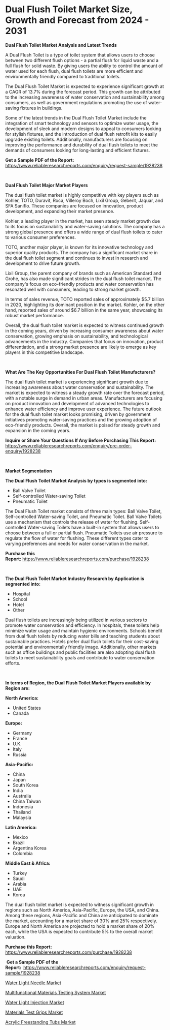 <p><h1>Dual Flush Toilet Market Size, Growth and Forecast from 2024 - 2031</h1></p><p><strong>Dual Flush Toilet Market Analysis and Latest Trends</strong></p>
<p><p>A Dual Flush Toilet is a type of toilet system that allows users to choose between two different flush options - a partial flush for liquid waste and a full flush for solid waste. By giving users the ability to control the amount of water used for each flush, dual flush toilets are more efficient and environmentally friendly compared to traditional toilets.</p><p>The Dual Flush Toilet Market is expected to experience significant growth at a CAGR of 13.7% during the forecast period. This growth can be attributed to the increasing awareness of water conservation and sustainability among consumers, as well as government regulations promoting the use of water-saving fixtures in buildings.</p><p>Some of the latest trends in the Dual Flush Toilet Market include the integration of smart technology and sensors to optimize water usage, the development of sleek and modern designs to appeal to consumers looking for stylish fixtures, and the introduction of dual flush retrofit kits to easily upgrade existing toilets. Additionally, manufacturers are focusing on improving the performance and durability of dual flush toilets to meet the demands of consumers looking for long-lasting and efficient fixtures.</p></p>
<p><strong>Get a Sample PDF of the Report:&nbsp;</strong> <a href="https://www.reliableresearchreports.com/enquiry/request-sample/1928238">https://www.reliableresearchreports.com/enquiry/request-sample/1928238</a></p>
<p>&nbsp;</p>
<p><strong>Dual Flush Toilet Major Market Players</strong></p>
<p><p>The dual flush toilet market is highly competitive with key players such as Kohler, TOTO, Duravit, Roca, Villeroy Boch, Lixil Group, Geberit, Jaquar, and SFA Saniflo. These companies are focused on innovation, product development, and expanding their market presence.</p><p>Kohler, a leading player in the market, has seen steady market growth due to its focus on sustainability and water-saving solutions. The company has a strong global presence and offers a wide range of dual flush toilets to cater to various consumer preferences.</p><p>TOTO, another major player, is known for its innovative technology and superior quality products. The company has a significant market share in the dual flush toilet segment and continues to invest in research and development to drive future growth.</p><p>Lixil Group, the parent company of brands such as American Standard and Grohe, has also made significant strides in the dual flush toilet market. The company's focus on eco-friendly products and water conservation has resonated well with consumers, leading to strong market growth.</p><p>In terms of sales revenue, TOTO reported sales of approximately $5.7 billion in 2020, highlighting its dominant position in the market. Kohler, on the other hand, reported sales of around $6.7 billion in the same year, showcasing its robust market performance.</p><p>Overall, the dual flush toilet market is expected to witness continued growth in the coming years, driven by increasing consumer awareness about water conservation, growing emphasis on sustainability, and technological advancements in the industry. Companies that focus on innovation, product differentiation, and a strong market presence are likely to emerge as key players in this competitive landscape.</p></p>
<p>&nbsp;</p>
<p><strong>What Are The Key Opportunities For Dual Flush Toilet Manufacturers?</strong></p>
<p><p>The dual flush toilet market is experiencing significant growth due to increasing awareness about water conservation and sustainability. The market is expected to witness a steady growth rate over the forecast period, with a notable surge in demand in urban areas. Manufacturers are focusing on product innovation and development of advanced technologies to enhance water efficiency and improve user experience. The future outlook for the dual flush toilet market looks promising, driven by government initiatives promoting water-saving practices and the growing adoption of eco-friendly products. Overall, the market is poised for steady growth and expansion in the coming years.</p></p>
<p><strong>Inquire or Share Your Questions If Any Before Purchasing This Report:</strong> <a href="https://www.reliableresearchreports.com/enquiry/pre-order-enquiry/1928238">https://www.reliableresearchreports.com/enquiry/pre-order-enquiry/1928238</a></p>
<p>&nbsp;</p>
<p><strong>Market Segmentation</strong></p>
<p><strong>The Dual Flush Toilet Market Analysis by types is segmented into:</strong></p>
<p><ul><li>Ball Valve Toilet</li><li>Self-controlled Water-saving Toilet</li><li>Pneumatic Toilet</li></ul></p>
<p><p>The Dual Flush Toilet market consists of three main types: Ball Valve Toilet, Self-controlled Water-saving Toilet, and Pneumatic Toilet. Ball Valve Toilets use a mechanism that controls the release of water for flushing. Self-controlled Water-saving Toilets have a built-in system that allows users to choose between a full or partial flush. Pneumatic Toilets use air pressure to regulate the flow of water for flushing. These different types cater to varying preferences and needs for water conservation in the market.</p></p>
<p><strong>Purchase this Report:&nbsp;</strong><a href="https://www.reliableresearchreports.com/purchase/1928238">https://www.reliableresearchreports.com/purchase/1928238</a></p>
<p>&nbsp;</p>
<p><strong>The Dual Flush Toilet Market Industry Research by Application is segmented into:</strong></p>
<p><ul><li>Hospital</li><li>School</li><li>Hotel</li><li>Other</li></ul></p>
<p><p>Dual flush toilets are increasingly being utilized in various sectors to promote water conservation and efficiency. In hospitals, these toilets help minimize water usage and maintain hygienic environments. Schools benefit from dual flush toilets by reducing water bills and teaching students about sustainable practices. Hotels prefer dual flush toilets for their cost-saving potential and environmentally friendly image. Additionally, other markets such as office buildings and public facilities are also adopting dual flush toilets to meet sustainability goals and contribute to water conservation efforts.</p></p>
<p>&nbsp;</p>
<p><strong>In terms of Region, the Dual Flush Toilet Market Players available by Region are:</strong></p>
<p>
    <p> <strong> North America: </strong>
        <ul>
            <li>United States</li>
            <li>Canada</li>
        </ul>
        </p> 
    <p> <strong> Europe: </strong>
        <ul>
            <li>Germany</li>
            <li>France</li>
            <li>U.K.</li>
            <li>Italy</li>
            <li>Russia</li>
        </ul>
        </p> 
    <p> <strong> Asia-Pacific: </strong>
        <ul>
            <li>China</li>
            <li>Japan</li>
            <li>South Korea</li>
            <li>India</li>
            <li>Australia</li>
            <li>China Taiwan</li>
            <li>Indonesia</li>
            <li>Thailand</li>
            <li>Malaysia</li>
        </ul>
        </p> 
    <p> <strong> Latin America: </strong>
        <ul>
            <li>Mexico</li>
            <li>Brazil</li>
            <li>Argentina Korea</li>
            <li>Colombia</li>
        </ul>
        </p> 
    <p> <strong> Middle East & Africa: </strong>
        <ul>
            <li>Turkey</li>
            <li>Saudi</li>
            <li>Arabia</li>
            <li>UAE</li>
            <li>Korea</li>
        </ul>
    </p>
    </p>
<p><p>The dual flush toilet market is expected to witness significant growth in regions such as North America, Asia-Pacific, Europe, the USA, and China. Among these regions, Asia-Pacific and China are anticipated to dominate the market, accounting for a market share of 30% and 25% respectively. Europe and North America are projected to hold a market share of 20% each, while the USA is expected to contribute 5% to the overall market valuation.</p></p>
<p><strong>Purchase this Report: </strong><a href="https://www.reliableresearchreports.com/purchase/1928238">https://www.reliableresearchreports.com/purchase/1928238</a></p>
<p>&nbsp;<strong>Get a Sample PDF of the Report:&nbsp;&nbsp;</strong><a href="https://www.reliableresearchreports.com/enquiry/request-sample/1928238">https://www.reliableresearchreports.com/enquiry/request-sample/1928238</a></p>
<p><strong></strong></p>
<p><p><a href="https://view.publitas.com/reportprime-1/water-light-needle-market-size-growing-and-forecasted-for-period-from-2024-2031-and-provides-complete-market-analysis-of-this-market/">Water Light Needle Market</a></p><p><a href="https://flame-sidecar-702.notion.site/Global-Multifunctional-Materials-Testing-System-Market-Size-and-Market-Trends-Insights-and-Projecti-246aff58e44a4502875b776b76a5ebd5">Multifunctional Materials Testing System Market</a></p><p><a href="https://view.publitas.com/reportprime-1/water-light-injection-market-with-the-goal-of-estimating-the-market-size-and-future-growth-potential-of-various-market-segments-based-on-component-applications-end-user-and-region/">Water Light Injection Market</a></p><p><a href="https://pretty-mail-caf.notion.site/Materials-Test-Grips-Market-Share-Market-New-Trends-Analysis-Report-By-Type-By-Application-By-En-e925e49209414dc58312622936fe419a">Materials Test Grips Market</a></p><p><a href="https://github.com/ruddyyedelwadw/Market-Research-Report-List-1/blob/main/acrylic-freestanding-tubs-market.md">Acrylic Freestanding Tubs Market</a></p></p>